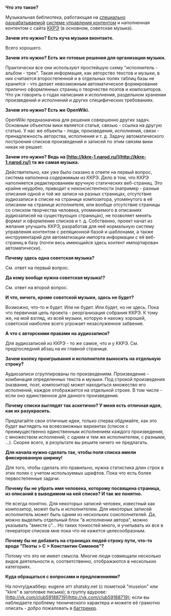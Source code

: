 **Что это такое?**

Музыкальная библиотека, работающая на [специально разрабатываемой](https://github.com/shatsky/museion) [системе управления контентом](http://ru.wikipedia.org/wiki/%D0%A1%D0%B8%D1%81%D1%82%D0%B5%D0%BC%D0%B0_%D1%83%D0%BF%D1%80%D0%B0%D0%B2%D0%BB%D0%B5%D0%BD%D0%B8%D1%8F_%D1%81%D0%BE%D0%B4%D0%B5%D1%80%D0%B6%D0%B8%D0%BC%D1%8B%D0%BC) и наполненная контентом с сайта [ККРЭ](http://kkre-1.narod.ru/) (в основном, советская музыка).

**Зачем это нужно? Есть куча музыки вконтакте.**

Всего хорошего.

**Зачем это нужно? Есть же готовые решения для организации музыки.**

Практически все они используют простейшую схему "исполнитель - альбом - трек". Такая информация, как авторство текстов и музыки, в них считается второстепенной и в отдельных полях таблиц базы не хранится - что делает невозможным автоматическое формирование прилично оформленных страниц о творчестве поэтов и композиторов. Что уж говорить о годах написания и исполнения, раздельном хранении произведений и исполнений и других специфических требованиях.

**Зачем это нужно? Есть же OpenWiki.**

OpenWiki предназначена для решения совершенно других задач. Основным объектом вики является статья, связью - ссылка на другую статью. У нас же объекты - люди, произведения, исполнения, связи - принадлежность авторства, исполнения и т. д. Задачу автоматического построения списков произведений и записей по этим связям вики никак не решает.

**Зачем это нужно? Ведь на [http://kkre-1.narod.ru/](http://kkre-1.narod.ru/) та же самая музыка.**

Действительно, как уже было сказано в ответе на первый вопрос, система наполнена содержимым из ККРЭ. Дело в том, что ККРЭ наполняется редактированием вручную статических веб-страниц. Это крайне неудобно, приводит к неконсистентности (например - разные описания одной и той же записи на разных страницах, отсутствие аудиозаписи в списке на странице композитора, упомянутого в её описании на странице исполнителя, или вообще отсутствие страницы со списком творчества человека, упоминаемого в описаниях аудиозаписей на существующих страницах), не позволяет менять формат и оформление списков и т. д. Собственно, проект начат из желания улучшить ККРЭ, разработав для неё нормальную систему управления контентом с реляционной базой и шаблонами, а также инструментарий для автоматизации импорта информации с её веб-страниц в базу (почти весь имеющийся здесь контент импортирован автоматически).

**Почему здесь одна советская музыка?**

См. ответ на первый вопрос.

**Да кому вообще нужна советская музыка!?**

См. ответ на второй вопрос.

**И что, ничего, кроме советской музыки, здесь не будет?**

Возможно, что-то и будет. Или не будет. Или будет, но не здесь. Пока что первичная цель проекта - реорганизация собрания ККРЭ. К тому же, на мой взгляд, из всей музыки, которую я нахожу хорошей, советской наиболее всего угрожает незаслуженное забвение.

**А что с авторскими правами на аудиозаписи?**

Для аудиозаписей из ККРЭ - то же самое, что и у ККРЭ. См. предпоследний абзац на их главной странице.

**Зачем кнопку проигрывания и исполнителя выносить на отдельную строку?**

Аудиозаписи сгруппированы по произведениям. Произведение - комбинация определенных текста и музыки. Под строкой произведения (название, поэт, композитор) может находиться множество его исполнений, каждое отображается на отдельной строке. В том числе - если оно единственное для данного произведения.

**Почему списки выглядят так аскетично? У меня есть отличная идея, как их разукрасить.**

Предлагайте свои отличные идеи, только сперва обдумайте, как это будет выглядеть на всевозможных вариантах (список с преимущественно единственным исполнением каждого произведения, с множеством исполнений, с одним и тем же исполнителем, с разными, ...). Скорее всего, в результате вы решите ничего не предлагать.

**Для начала нужно сделать так, чтобы поля списка имели фиксированную ширину!**

Для того, чтобы сделать это правильно, нужна статистика длин строк в этих полях с учетом используемых шрифтов. Пока что есть более первостепенные задачи.

**Почему бы не убрать имя человека, которому посвящена страница, из описаний в выводимом на ней списке? И так же понятно.**

Не всегда понятно. Для некоторых записей человек, известный как композитор, может быть и исполнителем. Для некоторых записей исполнитель может быть одним из нескольких соисполнителей. Да, можно выделить отдельный блок "в исполнении автора", можно указывать "вместе с"... Но таких тонкостей много, и учитывать их все в генераторе списков мне пока что не кажется целесообразным.

**Почему бы не добавить на страницах людей строку пути, что-то вроде "Поэты > С > Константин Симонов"?**

Потому что это не имеет смысла. Многие люди совмещали несколько видов деятельности и, соответственно, отображаются в нескольких категориях.

**Куда обращаться с вопросами и предложениями?**

На почту/джаббер: eugene этт shatsky.net (с пометкой "museion" или "kkre" в заголовке письма); в группу вдурове: [http://vk.com/club59188719](http://vk.com/club59188719); если вы наблюдаете проблему технического характера и можете её грамотно описать - добро пожаловать в [багтрекер](https://github.com/shatsky/museion/issues).
